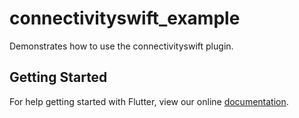 # connectivityswift_example

Demonstrates how to use the connectivityswift plugin.

## Getting Started

For help getting started with Flutter, view our online
[documentation](https://flutter.io/).
